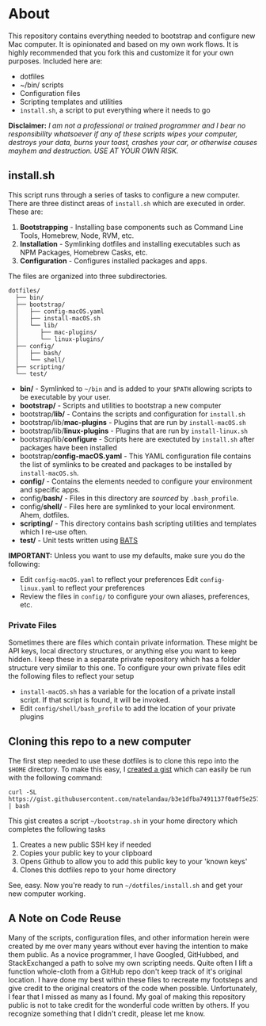 # About
This repository contains everything needed to bootstrap and configure new Mac computer. It is opinionated and based on my own work flows. It is highly recommended that you fork this and customize it for your own purposes. Included here are:

* dotfiles
* ~/bin/ scripts
* Configuration files
* Scripting templates and utilities
* `install.sh`, a script to put everything where it needs to go

**Disclaimer:**  *I am not a professional or trained programmer and I bear no responsibility whatsoever if any of these scripts wipes your computer, destroys your data, burns your toast, crashes your car, or otherwise causes mayhem and destruction.  USE AT YOUR OWN RISK.*

## install.sh
This script runs through a series of tasks to configure a new computer. There are three distinct areas of `install.sh` which are executed in order.  These are:

1. **Bootstrapping** - Installing base components such as Command Line Tools, Homebrew, Node, RVM, etc.
2. **Installation** - Symlinking dotfiles and installing executables such as NPM Packages, Homebrew Casks, etc.
3. **Configuration** - Configures installed packages and apps.

The files are organized into three subdirectories.

```
dotfiles/
  ├── bin/
  ├── bootstrap/
  │   ├── config-macOS.yaml
  │   ├── install-macOS.sh
  │   └── lib/
  │      ├── mac-plugins/
  │      └── linux-plugins/
  ├── config/
  │   ├── bash/
  │   └── shell/
  ├── scripting/
  └── test/
```

* **bin/** - Symlinked to `~/bin` and is added to your `$PATH` allowing scripts to be executable by your user.
* **bootstrap/** - Scripts and utilities to bootstrap a new computer
* bootstrap/**lib/** - Contains the scripts and configuration for `install.sh`
* bootstrap/lib/**mac-plugins** - Plugins that are run by `install-macOS.sh`
* bootstrap/lib/**linux-plugins** - Plugins that are run by `install-linux.sh`
* bootstrap/lib/**configure** - Scripts here are exectuted by `install.sh` after packages have been installed
* bootstrap/**config-macOS.yaml** - This YAML configuration file contains the list of symlinks to be created and packages to be installed by `install-macOS.sh`.
* **config/** - Contains the elements needed to configure your environment and specific apps.
* config/**bash/** - Files in this directory are *sourced* by `.bash_profile`.
* config/**shell/** - Files here are symlinked to your local environment. Ahem, dotfiles.
* **scripting/** - This directory contains bash scripting utilities and templates which I re-use often.
* **test/** - Unit tests written using [BATS](https://github.com/sstephenson/bats)

**IMPORTANT:** Unless you want to use my defaults, make sure you do the following:

* Edit `config-macOS.yaml` to reflect your preferences
 Edit `config-linux.yaml` to reflect your preferences
* Review the files in `config/` to configure your own aliases, preferences, etc.

### Private Files
Sometimes there are files which contain private information. These might be API keys, local directory structures, or anything else you want to keep hidden. I keep these in a separate private repository which has a folder structure very similar to this one. To configure your own private files edit the following files to reflect your setup

* `install-macOS.sh` has a variable for the location of a private install script.  If that script is found, it will be invoked.
* Edit `config/shell/bash_profile` to add the location of your private plugins

## Cloning this repo to a new computer
The first step needed to use these dotfiles is to clone this repo into the `$HOME` directory.  To make this easy, I [created a gist](https://gist.github.com/natelandau/b3e1dfba7491137f0a0f5e25721fffc2) which can easily be run with the following command:

```
curl -SL https://gist.githubusercontent.com/natelandau/b3e1dfba7491137f0a0f5e25721fffc2/raw/d98763695a0ddef1de9db2383f43149005423f20/bootstrapNewMac | bash
```

This gist creates a script `~/bootstrap.sh` in your home directory which completes the following tasks

1. Creates a new public SSH key if needed
2. Copies your public key to your clipboard
3. Opens Github to allow you to add this public key to your 'known keys'
4. Clones this dotfiles repo to your home directory

See, easy. Now you're ready to run `~/dotfiles/install.sh` and get your new computer working.

## A Note on Code Reuse
Many of the scripts, configuration files, and other information herein were created by me over many years without ever having the intention to make them public. As a novice programmer, I have Googled, GitHubbed, and StackExchanged a path to solve my own scripting needs.  Quite often I lift a function whole-cloth from a GitHub repo don't keep track of it's original location. I have done my best within these files to recreate my footsteps and give credit to the original creators of the code when possible. Unfortunately, I fear that I missed as many as I found. My goal of making this repository public is not to take credit for the wonderful code written by others. If you recognize something that I didn't credit, please let me know.